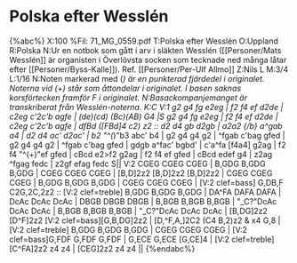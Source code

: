 # Polska efter Wesslén

{%abc%}
X:100
%Fil: 71_MG_0559.pdf
T:Polska efter Wesslén
O:Uppland
R:Polska
N:Ur en notbok som gått i arv i släkten Wesslén ([[Personer/Mats Wesslén]] är organisten i Överlövsta socken som tecknade ned många låtar efter [[Personer/Byss-Kalle]]). Ref. [[Personer/Per-Ulf Allmo]]
Z:Nils L
M:3/4
L:1/16
N:Noten markerad med (*) är en punkterad fjärdedel i originalet. Noterna vid (+) står som åttondelar i originalet. I basen saknas korsförtecken framför F i originalet.
N:Basackompanjemanget är transkriberat från Wesslén-noterna.
K:C
V:1
g2 g4 fg e2eg | f2 f4 ef d2de | c2eg c'2c'b agfe | (de)(cd) (Bc)(AB) G4 |S
g2 g4 fg e2eg | f2 f4 ef d2de | c2eg c'2c'b agfe | dfBd ([FBd]4 c2) z2 ::
d2 d4 gb d2gb | a2a2 {/b} a^gab a4 | d2 d4 ac' d2ac' | b2 "^(*)"b3 abc' b4 | 
g2 g4 g4 g2 | ^fgab c'bag gfed | g2 g4 g4 g2 | ^fgab c'bag gfed | 
gdgb a^fac' bgbd' | c'a^fa [f4a4] g2ag | f2 f4 "^(+)"ef gfed | cBcd e2>f2 g2ag | 
f2 f4 ef gfed | cBcd edef g4 | z2ag ^fgag fedc | z2gf efag fedc S|| 
V:2 
CGEG CGEG CGEG | B,GDG B,GDG B,GDG | CGEG CGEG CGEG | [B,D]2z2 [B,D]2z2 [B,D]2z2 | 
CGEG CGEG CGEG | B,GDG B,GDG B,GDG | CGEG CGEG CGEG | [V:2 clef=bass] G,DB,F C2G,2C,2z2 :: [V:2 clef=treble]
B,GDG B,GDG B,GDG | DA^FA DAFA DAFA | DcAc DcAc DcAc | DBGB DBGB DBGB | 
B,BGB B,BGB B,BGB | "_C?"DcAc DcAc DcAc | B,BGB B,BGB B,BGB | "_C?"DcAc DcAc DcAc |
[B,DG]2z2 [D^F]2z2 [V:2 clef=bass][G,B,DG]2z2 | [D,^F,A,]2C2 (C4 B,2)z2 & x4 G,8 | [V:2 clef=treble] B,GDG B,GDG B,GDG | CGEG CGEG CGEG | 
[V:2 clef=bass]G,FDF G,FDF G,FDF | G,ECE G,ECE [G,CE]4 | [V:2 clef=treble][C^FA]2z2 z4 z4 | [CEG]2z2 z4 z4 || 
{%endabc%}
